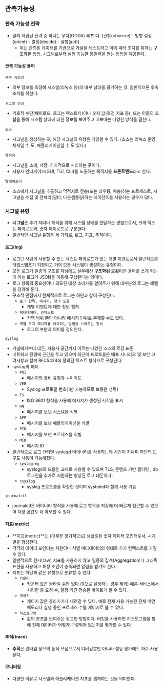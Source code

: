 ## 관측가능성

### 관측 가능성 전략

- 널리 확립된 전략 중 하나는 우다(OODA) 루프 다. (관찰(observe) - 방향 설정(orient) - 결정(decide) - 실행(act))
  - 이는 관측된 데이터를 기반으로 가설을 테스트하고 이에 따라 조치를 취하는 구조화된 방법, 시그널로부터 실행 가능한 통찰력을 얻는 방법을 제공한다.
 
#### 관측 가능성 용어

`관측 가능성`
- 외부 정보를 측정해 시스템(리눅스 등)의 내부 상태를 평가하는 것. 일반적으론 후속 조치를 취한다.

`시그널 유형`
- 기호적 수단(페이로드, 로그는 텍스트다)이나 숫자 값(측정 지표 등), 또는 이들의 조합을 통해 시스템 상태에 대한 정보를 보여주고 내보내는 다양한 방식을 말한다.

`소스`
- 시그널을 생성하는 곳, 해당 시그널의 유형은 다양할 수 있다. (소스는 리눅스 운영체제일 수 도, 애플리케이션일 수 도 있다.)

`목적지`
- 시그널을 소비, 저장, 추가적으로 처리하는 곳이다.
- 사용자 인터페이스(GUI, TUI, CLI)를 노출하는 목적지를 **프론트엔드**라고 한다.

`텔레메트리`
- 소스에서 시그널을 추출하고 먹적지로 전송(또는 라우팅, 배송)하는 프로세스로, 시그널을 수집 및 전처리(필터, 다운샘플링)하는 에이전트를 사용하는 경우가 많다.

### 시그널 유형

- **시그널**은 추가 처리나 해석을 위해 시스템 상태를 전달하는 방법으로서, 크게 텍스트 페이르도와, 숫자 페이로드로 구분한다.
- 일반적인 시그널 유형은 세 가지로, 로그, 지표, 추적이다.

#### 로그(log)

- 로그란 사람이 사용할 수 있는 텍스트 페이로드가 있는 개별 이벤트로서 일반적으론 타임스탬프가 지정되고 거의 모든 시스템이 생성하는 유형이다.
- 모든 로그가 일종의 구조를 지님에도 실무에선 **구조화된 로깅**이란 용어를 쓰게 되는데 이는 로그가 JSON을 이용해 구성된다는 의미다.
- 로그 항목의 중요성이나 의도된 대상 소비자를 알려주기 위해 대부분의 로그는 레벨을 정의해 둔다.
- 구조적 관점에서 전체적으로 로그는 하단과 같이 구성된다.
  - `로그 항목, 메시지, 행의 모음`
    - 개별 이벤트에 대한 정보 캡처
  - `메타데이터, 컨텍스트`
    - 전역 범위 뿐만 아니라 메시지 단위로 존재할 수도 있다.
  - `개별 로그 메시지를 해석하는 방법을 보여주는 형식`
    - 로그의 부분과 의미를 정의한다.

`syslog`
- 커널에서부터 데몬, 사용자 공간까지 이르는 다양한 소스의 로깅 표준
- 네트워크 환경에 근간을 두고 있으며 최근의 프로토콜은 배포 시나리오 및 보안 고려사항과 함께 RFC5424에 정의된 텍스트 형식으로 구성된다.
- syslog의 헤더
  - `PRI`
    - 메시지의 장비 유형과 ㅅ미각도
  - `VER`
    - Syslog 프로토콜 번호(1만 가능하므로 보통은 생략)
  - `TS`
    - ISO 8601 형식을 사용해 메시지가 생성된 시각을 표시
  - `HN`
    - 메시지를 보낸 시스템을 식별
  - `APP`
    - 메시지를 보낸 애플리케이션을 식별
  - `PID`
    - 메시지를 보낸 프로세스를 식별
  - `MID`
    - 메시지 ID
- 일반적으로 로그 관리엔 syslogd 바이너리를 사용하는데 시간이 지나며 하단의 도구도 사용이 가능해졌다.
  - `syslog-ng`
    - syslogd의 드롭인 교체로 사용할 수 있으며 TLS, 콘텐츠 기반 필터링 , db 로그인을 추가로 지원하는 향상된 로그 데몬이다.
  - `rsyslog`
    - syslog 프로토콜을 확장한 것이며 systemd와 함께 사용 가능

`journalctl`
- journalctl은 바이너리 형식을 사용해 로그 항목을 저장해 더 빠르게 접근할 수 있으며 저장 공간도 더 확보할 수 있다.

#### 지표(metric)

- **지표(metric)**는 (대부분 정기적으로) 샘플링된 숫자 데이터 포인터로서, 시계열을 형성한다.
- 각각의 데이터 포인터는 차원이나 식별 메타데이터의 형태로 추가 컨텍스트를 가질 수 있다.
- 일반적으로 원시(raw) 지표를 사용하지 않고 일종의 집계(Aggregation)나 그래픽 표현을 사용하고 특정 조건이 충족되면 알림을 받기도 한다.
- 지표는 하단과 같은 유형으로 분류할 수 있다.
  - `카운터`
    - 카운터 값은 올라갈 수만 있다.(0으로 설정하는 경우 제외) 예론 서비스에서 처리한 총 요청 수, 일정 기간 전송된 바이트가 될 수 있다.
  - `게이지`
    - 게이지 값은 올라가거나 내려갈 수 있다. 예로 현재 사용 가능한 전체 메인 메모리나 실행 중인 프로세스 수를 게이지로 볼 수 있다.
  - `히스토그램`
    - 값의 분포를 보여주는 정교한 방법이다. 버킷을 사용하면 히스토그램을 통해 전체 데이터가 어떻게 구성되어 있는지를 평가할 수 있다.

#### 추적(trace)

- **추적**은 런타임 정보의 동적 모음으로서 디버깅뿐만 아니라 성능 평가에도 자주 사용된다.

#### 모니터링

- 다양한 이유로 시스템과 애플리케이션 지표를 캡처하는 것을 의미한다.
